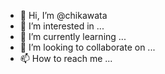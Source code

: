 - 👋 Hi, I’m @chikawata
- 👀 I’m interested in ...
- 🌱 I’m currently learning ...
- 💞️ I’m looking to collaborate on ...
- 📫 How to reach me ...

<!---
chikawata/chikawata is a ✨ special ✨ repository because its `README.md` (this file) appears on your GitHub profile.
You can click the Preview link to take a look at your changes.
--->
